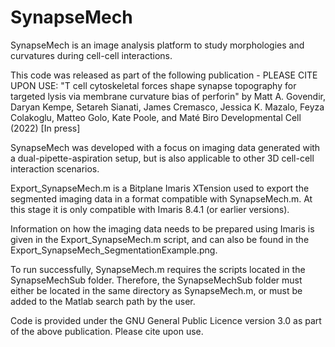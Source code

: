# SynapseMech

SynapseMech is an image analysis platform to study morphologies and curvatures during cell-cell interactions.

This code was released as part of the following publication - PLEASE CITE UPON USE:
"T cell cytoskeletal forces shape synapse topography for targeted lysis via membrane curvature bias of perforin"
by Matt A. Govendir, Daryan Kempe, Setareh Sianati, James Cremasco, Jessica K. Mazalo, Feyza Colakoglu, Matteo Golo, Kate Poole, and Maté Biro
Developmental Cell (2022) [In press]

SynapseMech was developed with a focus on imaging data generated with a dual-pipette-aspiration setup, but is also applicable to
other 3D cell-cell interaction scenarios. 

Export_SynapseMech.m is a Bitplane Imaris XTension used to export the segmented imaging data in a format compatible with SynapseMech.m.
At this stage it is only compatible with Imaris 8.4.1 (or earlier versions). 

Information on how the imaging data needs to be prepared using Imaris is given in the Export_SynapseMech.m script, 
and can also be found in the Export_SynapseMech_SegmentationExample.png.

To run successfully, SynapseMech.m requires the scripts located in the SynapseMechSub folder. 
Therefore, the SynapseMechSub folder must either be located in the same directory as SynapseMech.m, 
or must be added to the Matlab search path by the user.


Code is provided under the GNU General Public Licence version 3.0 as part of the above publication. Please cite upon use.
